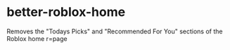 # better-roblox-home
Removes the "Todays Picks" and "Recommended For You" sections of the Roblox home r=page
